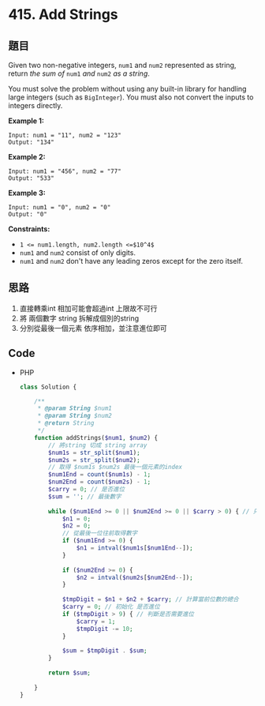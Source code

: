 # 415. Add Strings

## 題目

Given two non-negative integers, `num1` and `num2` represented as string, return *the sum of* `num1` *and* `num2` *as a string*.

You must solve the problem without using any built-in library for handling large integers (such as `BigInteger`). You must also not convert the inputs to integers directly.

**Example 1:**

```
Input: num1 = "11", num2 = "123"
Output: "134"

```

**Example 2:**

```
Input: num1 = "456", num2 = "77"
Output: "533"

```

**Example 3:**

```
Input: num1 = "0", num2 = "0"
Output: "0"

```

**Constraints:**

- `1 <= num1.length, num2.length <=$10^4$`
- `num1` and `num2` consist of only digits.
- `num1` and `num2` don't have any leading zeros except for the zero itself.

## 思路

1. 直接轉乘int 相加可能會超過int 上限故不可行
2. 將 兩個數字 string 拆解成個別的string 
3. 分別從最後一個元素 依序相加，並注意進位即可

## Code

- PHP

    ```php
    class Solution {

        /**
         * @param String $num1
         * @param String $num2
         * @return String
         */
        function addStrings($num1, $num2) {
            // 將string 切成 string array
            $num1s = str_split($num1);
            $num2s = str_split($num2);
            // 取得 $num1s $num2s 最後一個元素的index
            $num1End = count($num1s) - 1;
            $num2End = count($num2s) - 1;
            $carry = 0; // 是否進位
            $sum = ''; // 最後數字
        
            while ($num1End >= 0 || $num2End >= 0 || $carry > 0) { // 只要下一位數還有數字，便繼續
                $n1 = 0;
                $n2 = 0;
                // 從最後一位往前取得數字
                if ($num1End >= 0) {
                    $n1 = intval($num1s[$num1End--]);
                }
                
                if ($num2End >= 0) {
                    $n2 = intval($num2s[$num2End--]);
                }
                
                $tmpDigit = $n1 + $n2 + $carry; // 計算當前位數的總合
                $carry = 0; // 初始化 是否進位
                if ($tmpDigit > 9) { // 判斷是否需要進位
                    $carry = 1;
                    $tmpDigit -= 10;
                }
                
                $sum = $tmpDigit . $sum;
            }
            
            return $sum;
            
        }
    }
    ```